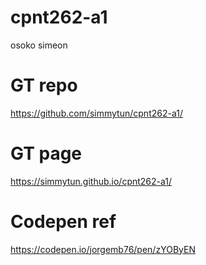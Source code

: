 # cpnt262-a1
osoko simeon

# GT repo
https://github.com/simmytun/cpnt262-a1/

# GT page 
https://simmytun.github.io/cpnt262-a1/

# Codepen ref
https://codepen.io/jorgemb76/pen/zYOByEN
